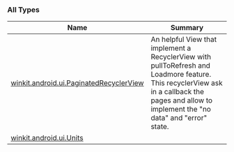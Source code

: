 

### All Types

| Name | Summary |
|---|---|
| [winkit.android.ui.PaginatedRecyclerView](../winkit.android.ui/-paginated-recycler-view/index.md) | An helpful View that implement a RecyclerView with pullToRefresh and Loadmore feature. This recyclerView ask in a callback the pages and allow to implement the "no data" and "error" state. |
| [winkit.android.ui.Units](../winkit.android.ui/-units/index.md) |  |
